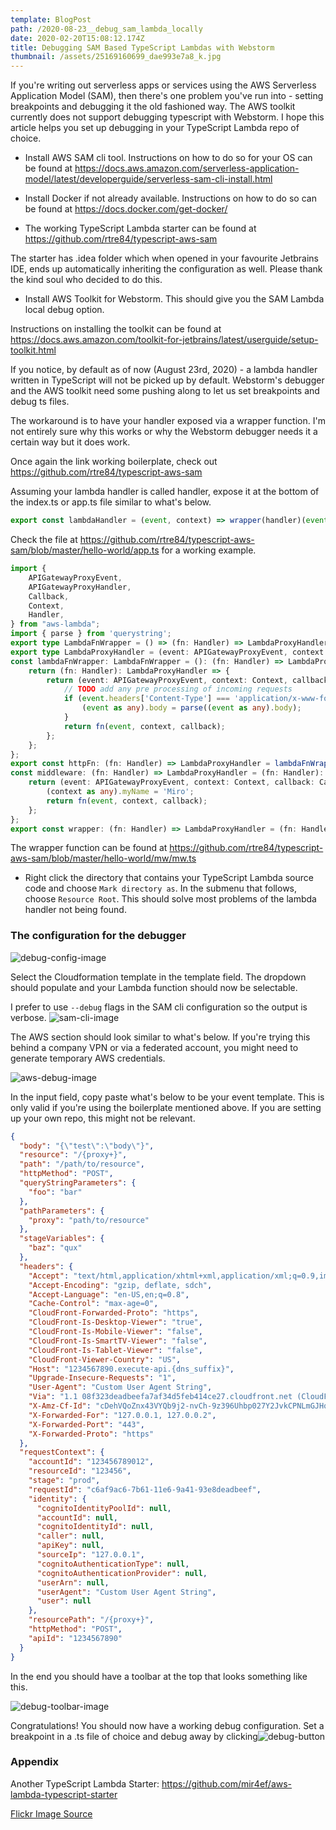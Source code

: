 ```yaml
---
template: BlogPost
path: /2020-08-23__debug_sam_lambda_locally
date: 2020-02-20T15:08:12.174Z
title: Debugging SAM Based TypeScript Lambdas with Webstorm
thumbnail: /assets/25169160699_dae993e7a8_k.jpg
---
```

If you're writing out serverless apps or services using the AWS Serverless Application Model (SAM), then there's one 
problem you've run into - setting breakpoints and debugging it the old fashioned way. The AWS toolkit currently does 
not support debugging typescript with Webstorm. I hope this article helps you set up debugging in your TypeScript Lambda 
repo of choice.    

- Install AWS SAM cli tool. Instructions on how to do so for your OS can be found at https://docs.aws.amazon.com/serverless-application-model/latest/developerguide/serverless-sam-cli-install.html

- Install Docker if not already available. Instructions on how to do so can be found at https://docs.docker.com/get-docker/

- The working TypeScript Lambda starter can be found at https://github.com/rtre84/typescript-aws-sam

The starter has .idea folder which when opened in your favourite Jetbrains IDE, ends up automatically inheriting the configuration as well. Please thank the kind soul who decided to do this. 
 
- Install AWS Toolkit for Webstorm. This should give you the SAM Lambda local debug option. 

Instructions on installing the toolkit can be found at https://docs.aws.amazon.com/toolkit-for-jetbrains/latest/userguide/setup-toolkit.html

If you notice, by default as of now (August 23rd, 2020) - a lambda handler written in TypeScript will not be picked up by default. Webstorm's debugger and the AWS toolkit need some pushing along to let us set breakpoints and debug ts files.

The workaround is to have your handler exposed via a wrapper function. I'm not entirely sure why this works or why the Webstorm debugger needs it a certain way but it does work. 

Once again the link working boilerplate, check out https://github.com/rtre84/typescript-aws-sam

Assuming your lambda handler is called handler, expose it at the bottom of the index.ts or app.ts file similar to what's below. 

```typescript
export const lambdaHandler = (event, context) => wrapper(handler)(event, context, {});
```

Check the file at https://github.com/rtre84/typescript-aws-sam/blob/master/hello-world/app.ts for a working example. 

```typescript
import {
    APIGatewayProxyEvent,
    APIGatewayProxyHandler,
    Callback,
    Context,
    Handler,
} from "aws-lambda";
import { parse } from 'querystring';
export type LambdaFnWrapper = () => (fn: Handler) => LambdaProxyHandler;
export type LambdaProxyHandler = (event: APIGatewayProxyEvent, context: Context, callback: Callback) => Promise<APIGatewayProxyHandler>|void;
const lambdaFnWrapper: LambdaFnWrapper = (): (fn: Handler) => LambdaProxyHandler => {
    return (fn: Handler): LambdaProxyHandler => {
        return (event: APIGatewayProxyEvent, context: Context, callback: Callback): Promise<APIGatewayProxyHandler> | void => {
            // TODO add any pre processing of incoming requests
            if (event.headers['Content-Type'] === 'application/x-www-form-urlencoded') {
                (event as any).body = parse((event as any).body);
            }
            return fn(event, context, callback);
        };
    };
};
export const httpFn: (fn: Handler) => LambdaProxyHandler = lambdaFnWrapper();
const middleware: (fn: Handler) => LambdaProxyHandler = (fn: Handler): LambdaProxyHandler => {
    return (event: APIGatewayProxyEvent, context: Context, callback: Callback): Promise<APIGatewayProxyHandler> | void => {
        (context as any).myName = 'Miro';
        return fn(event, context, callback);
    };
};
export const wrapper: (fn: Handler) => LambdaProxyHandler = (fn: Handler): LambdaProxyHandler => httpFn(middleware(fn));
```

The wrapper function can be found at https://github.com/rtre84/typescript-aws-sam/blob/master/hello-world/mw/mw.ts

- Right click the directory that contains your TypeScript Lambda source code and choose ```Mark directory as```.
 In the submenu that follows, choose ```Resource Root```. This should solve most problems of the lambda handler not 
 being found.

### The configuration for the debugger

![debug-config-image](./run_debug_configuration.png)

Select the Cloudformation template in the template field. The dropdown should populate and your Lambda function should now
be selectable. 

I prefer to use ```--debug``` flags in the SAM cli configuration so the output is verbose.
![sam-cli-image](./sam_cli_config.png)

The AWS section should look similar to what's below. If you're trying this behind a company VPN or via a federated account, you might need to
generate temporary AWS credentials.
 
![aws-debug-image](./aws_debug_config.png)

In the input field, copy paste what's below to be your event template. This is only valid if you're using the boilerplate 
mentioned above. If you are setting up your own repo, this might not be relevant.

```json
{
  "body": "{\"test\":\"body\"}",
  "resource": "/{proxy+}",
  "path": "/path/to/resource",
  "httpMethod": "POST",
  "queryStringParameters": {
    "foo": "bar"
  },
  "pathParameters": {
    "proxy": "path/to/resource"
  },
  "stageVariables": {
    "baz": "qux"
  },
  "headers": {
    "Accept": "text/html,application/xhtml+xml,application/xml;q=0.9,image/webp,*/*;q=0.8",
    "Accept-Encoding": "gzip, deflate, sdch",
    "Accept-Language": "en-US,en;q=0.8",
    "Cache-Control": "max-age=0",
    "CloudFront-Forwarded-Proto": "https",
    "CloudFront-Is-Desktop-Viewer": "true",
    "CloudFront-Is-Mobile-Viewer": "false",
    "CloudFront-Is-SmartTV-Viewer": "false",
    "CloudFront-Is-Tablet-Viewer": "false",
    "CloudFront-Viewer-Country": "US",
    "Host": "1234567890.execute-api.{dns_suffix}",
    "Upgrade-Insecure-Requests": "1",
    "User-Agent": "Custom User Agent String",
    "Via": "1.1 08f323deadbeefa7af34d5feb414ce27.cloudfront.net (CloudFront)",
    "X-Amz-Cf-Id": "cDehVQoZnx43VYQb9j2-nvCh-9z396Uhbp027Y2JvkCPNLmGJHqlaA==",
    "X-Forwarded-For": "127.0.0.1, 127.0.0.2",
    "X-Forwarded-Port": "443",
    "X-Forwarded-Proto": "https"
  },
  "requestContext": {
    "accountId": "123456789012",
    "resourceId": "123456",
    "stage": "prod",
    "requestId": "c6af9ac6-7b61-11e6-9a41-93e8deadbeef",
    "identity": {
      "cognitoIdentityPoolId": null,
      "accountId": null,
      "cognitoIdentityId": null,
      "caller": null,
      "apiKey": null,
      "sourceIp": "127.0.0.1",
      "cognitoAuthenticationType": null,
      "cognitoAuthenticationProvider": null,
      "userArn": null,
      "userAgent": "Custom User Agent String",
      "user": null
    },
    "resourcePath": "/{proxy+}",
    "httpMethod": "POST",
    "apiId": "1234567890"
  }
}
```

In the end you should have a toolbar at the top that looks something like this.

![debug-toolbar-image](./debugger_toolbar.png)

Congratulations! You should now have a working debug configuration. Set a breakpoint in a .ts file of choice 
and debug away by clicking![debug-button](https://affectionate-colden-b72c61.netlify.app/assets/debug-button.png) 

### Appendix
Another TypeScript Lambda Starter: https://github.com/mir4ef/aws-lambda-typescript-starter

[Flickr Image Source](https://www.flickr.com/photos/pagedooley/25169160699/in/photolist-Em7wAx-aRVsKv-rcJuLr-AyUxTf-96RucU-qiUL-2jf67N4-69Yugv-2hYWb3T-2jy8Aza-pcGzVY-2j1Q9ps-rrEdsm-rac7Df-quYb1c-quL1zU-rpsCN5-rabb5o-rpsDas-quL1af-rpsD69-rpsCVu-2jpcf7x-2iZfWLL-2iX6zAk-2j25Jg2-2bzcLQ-2iZfWKZ-akhS9Y-8gSPsR-4qzfNu-2o3zry-4rURJR-51qgSf-2jvWpdz-2jycW34-9t9ex-Bux4oA-4HYU56-2jxXVpx-2jxEJ1Q-2jxFN3m-2jsK162-9uK6cj-9A6zhw-9uFKug-29nsiJJ-FVSBun-2jxEDUi-5nP2AJ)

